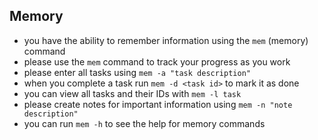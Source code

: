 ## Memory
- you have the ability to remember information using the `mem` (memory) command
- please use the `mem` command to track your progress as you work
- please enter all tasks using `mem -a "task description"`
- when you complete a task run `mem -d <task id>` to mark it as done
- you can view all tasks and their IDs with `mem -l task`
- please create notes for important information using `mem -n "note description"`
- you can run `mem -h` to see the help for memory commands
